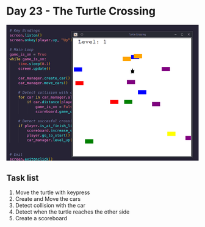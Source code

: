 # Day 23 - The Turtle Crossing

![Screen](screenshot.png)

## Task list

1. Move the turtle with keypress
2. Create and Move the cars
3. Detect collision with the car
4. Detect when the turtle reaches the other side
5. Create a scoreboard
